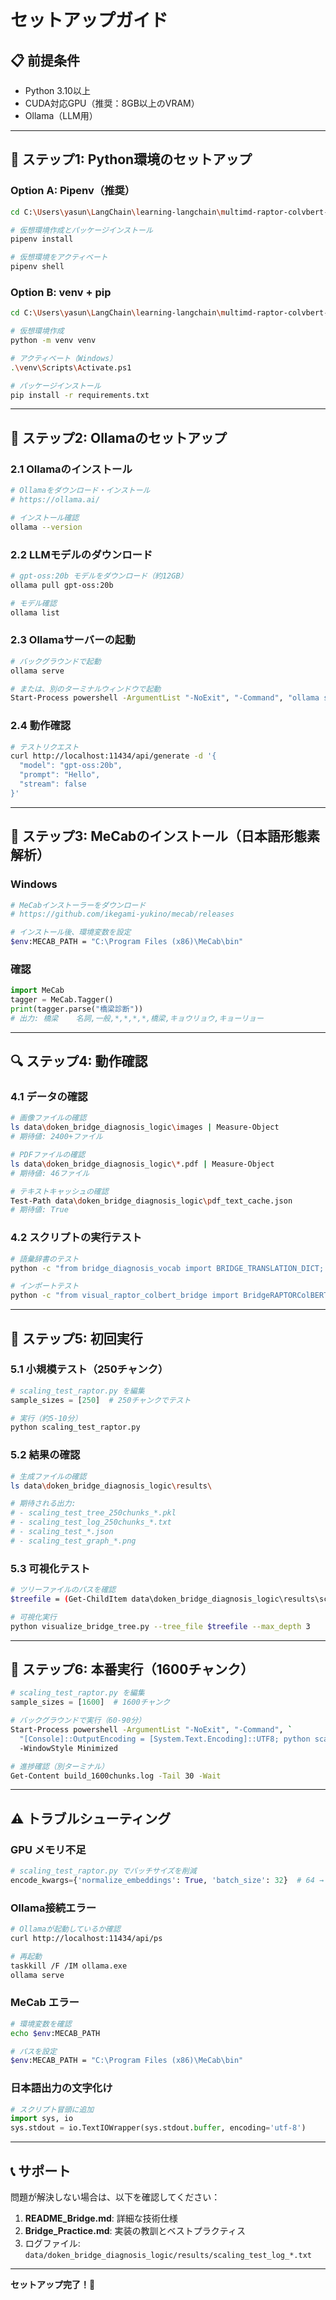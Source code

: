 # セットアップガイド

## 📋 前提条件

- Python 3.10以上
- CUDA対応GPU（推奨：8GB以上のVRAM）
- Ollama（LLM用）

---

## 🔧 ステップ1: Python環境のセットアップ

### Option A: Pipenv（推奨）

```bash
cd C:\Users\yasun\LangChain\learning-langchain\multimd-raptor-colvbert-blip2

# 仮想環境作成とパッケージインストール
pipenv install

# 仮想環境をアクティベート
pipenv shell
```

### Option B: venv + pip

```bash
cd C:\Users\yasun\LangChain\learning-langchain\multimd-raptor-colvbert-blip2

# 仮想環境作成
python -m venv venv

# アクティベート（Windows）
.\venv\Scripts\Activate.ps1

# パッケージインストール
pip install -r requirements.txt
```

---

## 🤖 ステップ2: Ollamaのセットアップ

### 2.1 Ollamaのインストール

```bash
# Ollamaをダウンロード・インストール
# https://ollama.ai/

# インストール確認
ollama --version
```

### 2.2 LLMモデルのダウンロード

```bash
# gpt-oss:20b モデルをダウンロード（約12GB）
ollama pull gpt-oss:20b

# モデル確認
ollama list
```

### 2.3 Ollamaサーバーの起動

```bash
# バックグラウンドで起動
ollama serve

# または、別のターミナルウィンドウで起動
Start-Process powershell -ArgumentList "-NoExit", "-Command", "ollama serve"
```

### 2.4 動作確認

```bash
# テストリクエスト
curl http://localhost:11434/api/generate -d '{
  "model": "gpt-oss:20b",
  "prompt": "Hello",
  "stream": false
}'
```

---

## 🎨 ステップ3: MeCabのインストール（日本語形態素解析）

### Windows

```bash
# MeCabインストーラーをダウンロード
# https://github.com/ikegami-yukino/mecab/releases

# インストール後、環境変数を設定
$env:MECAB_PATH = "C:\Program Files (x86)\MeCab\bin"
```

### 確認

```python
import MeCab
tagger = MeCab.Tagger()
print(tagger.parse("橋梁診断"))
# 出力: 橋梁	名詞,一般,*,*,*,*,橋梁,キョウリョウ,キョーリョー
```

---

## 🔍 ステップ4: 動作確認

### 4.1 データの確認

```bash
# 画像ファイルの確認
ls data\doken_bridge_diagnosis_logic\images | Measure-Object
# 期待値: 2400+ファイル

# PDFファイルの確認
ls data\doken_bridge_diagnosis_logic\*.pdf | Measure-Object
# 期待値: 46ファイル

# テキストキャッシュの確認
Test-Path data\doken_bridge_diagnosis_logic\pdf_text_cache.json
# 期待値: True
```

### 4.2 スクリプトの実行テスト

```bash
# 語彙辞書のテスト
python -c "from bridge_diagnosis_vocab import BRIDGE_TRANSLATION_DICT; print(len(BRIDGE_TRANSLATION_DICT), '語彙登録済み')"

# インポートテスト
python -c "from visual_raptor_colbert_bridge import BridgeRAPTORColBERT; print('✅ Import successful')"
```

---

## 🚀 ステップ5: 初回実行

### 5.1 小規模テスト（250チャンク）

```python
# scaling_test_raptor.py を編集
sample_sizes = [250]  # 250チャンクでテスト
```

```bash
# 実行（約5-10分）
python scaling_test_raptor.py
```

### 5.2 結果の確認

```bash
# 生成ファイルの確認
ls data\doken_bridge_diagnosis_logic\results\

# 期待される出力:
# - scaling_test_tree_250chunks_*.pkl
# - scaling_test_log_250chunks_*.txt
# - scaling_test_*.json
# - scaling_test_graph_*.png
```

### 5.3 可視化テスト

```bash
# ツリーファイルのパスを確認
$treefile = (Get-ChildItem data\doken_bridge_diagnosis_logic\results\scaling_test_tree_250chunks_*.pkl | Select-Object -First 1).FullName

# 可視化実行
python visualize_bridge_tree.py --tree_file $treefile --max_depth 3
```

---

## 🎯 ステップ6: 本番実行（1600チャンク）

```python
# scaling_test_raptor.py を編集
sample_sizes = [1600]  # 1600チャンク
```

```bash
# バックグラウンドで実行（60-90分）
Start-Process powershell -ArgumentList "-NoExit", "-Command", `
  "[Console]::OutputEncoding = [System.Text.Encoding]::UTF8; python scaling_test_raptor.py 2>&1 | Tee-Object -FilePath 'build_1600chunks.log'" `
  -WindowStyle Minimized

# 進捗確認（別ターミナル）
Get-Content build_1600chunks.log -Tail 30 -Wait
```

---

## ⚠️ トラブルシューティング

### GPU メモリ不足

```python
# scaling_test_raptor.py でバッチサイズを削減
encode_kwargs={'normalize_embeddings': True, 'batch_size': 32}  # 64 → 32
```

### Ollama接続エラー

```bash
# Ollamaが起動しているか確認
curl http://localhost:11434/api/ps

# 再起動
taskkill /F /IM ollama.exe
ollama serve
```

### MeCab エラー

```bash
# 環境変数を確認
echo $env:MECAB_PATH

# パスを設定
$env:MECAB_PATH = "C:\Program Files (x86)\MeCab\bin"
```

### 日本語出力の文字化け

```python
# スクリプト冒頭に追加
import sys, io
sys.stdout = io.TextIOWrapper(sys.stdout.buffer, encoding='utf-8')
```

---

## 📞 サポート

問題が解決しない場合は、以下を確認してください：

1. **README_Bridge.md**: 詳細な技術仕様
2. **Bridge_Practice.md**: 実装の教訓とベストプラクティス
3. ログファイル: `data/doken_bridge_diagnosis_logic/results/scaling_test_log_*.txt`

---

**セットアップ完了！🎉**
